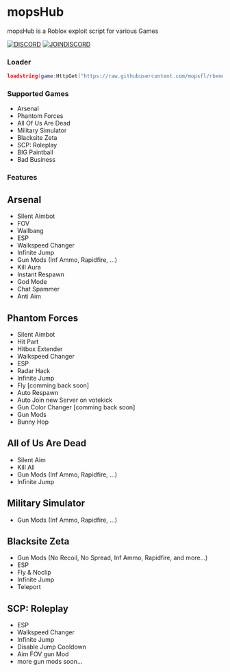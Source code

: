 # mopsHub
mopsHub is a Roblox exploit script for various Games

[![DISCORD](https://img.shields.io/discord/1039096335326007336?color=738ADB&label=Discord&logo=discord&logoColor=white&style=for-the-badge)](https://discord.gg/g4EGAwjUAK)
[![JOINDISCORD](https://img.shields.io/badge/JOIN-green?style=for-the-badge)](https://discord.gg/g4EGAwjUAK#join)

### Loader
```lua
loadstring(game:HttpGet("https://raw.githubusercontent.com/mopsfl/rbxmopshub/main/loader.lua"))()
```

### Supported Games
- Arsenal
- Phantom Forces
- All Of Us Are Dead
- Military Simulator
- Blacksite Zeta
- SCP: Roleplay
- BIG Paintball
- Bad Business

### Features
## Arsenal
- Silent Aimbot
- FOV
- Wallbang
- ESP
- Walkspeed Changer
- Infinite Jump
- Gun Mods (Inf Ammo, Rapidfire, ...)
- Kill Aura
- Instant Respawn
- God Mode
- Chat Spammer
- Anti Aim

## Phantom Forces
- Silent Aimbot
- Hit Part
- Hitbox Extender
- Walkspeed Changer
- ESP
- Radar Hack
- Infinite Jump
- Fly [comming back soon]
- Auto Respawn
- Auto Join new Server on votekick
- Gun Color Changer [comming back soon]
- Gun Mods
- Bunny Hop

## All of Us Are Dead
- Silent Aim
- Kill All
- Gun Mods (Inf Ammo, Rapidfire, ...)
- Infinite Jump

## Military Simulator
- Gun Mods (Inf Ammo, Rapidfire, ...)

## Blacksite Zeta
- Gun Mods (No Recoil, No Spread, Inf Ammo, Rapidfire, and more...)
- ESP
- Fly & Noclip
- Infinite Jump
- Teleport

## SCP: Roleplay
- ESP
- Walkspeed Changer
- Infinite Jump
- Disable Jump Cooldown
- Aim FOV gun Mod
- more gun mods soon...
